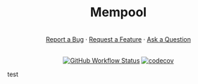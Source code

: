 <div align="center">
  <h1>Mempool</h1>
  <br />
  <a href="https://github.com/starkware-libs/mempool/issues/new?assignees=&labels=bug&template=01_BUG_REPORT.md&title=bug%3A+">Report a Bug</a>
  ·
  <a href="https://github.com/starkware-libs/mempool/issues/new?assignees=&labels=enhancement&template=02_FEATURE_REQUEST.md&title=feat%3A+">Request a Feature</a>
  ·
  <a href="https://github.com/starkware-libs/mempool/discussions/new?category=q-a">Ask a Question</a>
</div>

<div align="center">
<br />

[![GitHub Workflow Status](https://github.com/starkware-libs/mempool/actions/workflows/post-merge.yml/badge.svg)](https://github.com/starkware-libs/mempool/actions/workflows/post-merge.yml)
[![codecov](https://codecov.io/gh/starkware-libs/mempool/branch/main/graph/badge.svg?token=Z5MXY45MR5)](https://codecov.io/gh/starkware-libs/mempool)

</div>

test
